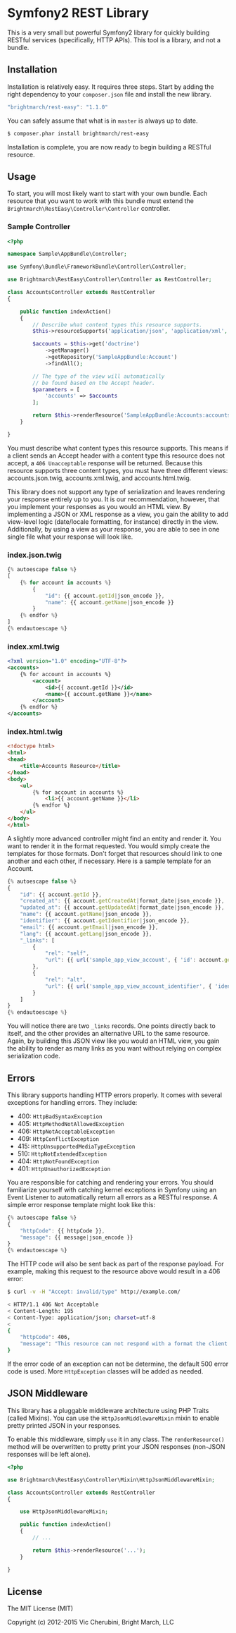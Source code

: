 # Symfony2 REST Library
This is a very small but powerful Symfony2 library for quickly building RESTful services (specifically, HTTP APIs). This tool is a library, and not a bundle.

## Installation
Installation is relatively easy. It requires three steps. Start by adding the right dependency to your `composer.json` file and install the new library.

```javascript
"brightmarch/rest-easy": "1.1.0"
```

You can safely assume that what is in `master` is always up to date.

```bash
$ composer.phar install brightmarch/rest-easy
```

Installation is complete, you are now ready to begin building a RESTful resource.

## Usage
To start, you will most likely want to start with your own bundle. Each resource that you want to work with this bundle must extend the `Brightmarch\RestEasy\Controller\Controller` controller.

### Sample Controller
```php
<?php

namespace Sample\AppBundle\Controller;

use Symfony\Bundle\FrameworkBundle\Controller\Controller;

use Brightmarch\RestEasy\Controller\Controller as RestController;

class AccountsController extends RestController
{

    public function indexAction()
    {
        // Describe what content types this resource supports.
        $this->resourceSupports('application/json', 'application/xml', 'text/html');

        $accounts = $this->get('doctrine')
            ->getManager()
            ->getRepository('SampleAppBundle:Account')
            ->findAll();

        // The type of the view will automatically
        // be found based on the Accept header.
        $parameters = [
            'accounts' => $accounts
        ];

        return $this->renderResource('SampleAppBundle:Accounts:accounts', $parameters);
    }

}
```

You must describe what content types this resource supports. This means if a client sends an Accept header with a content type this resource does not accept, a `406 Unacceptable` response will be returned. Because this resource supports three content types, you must have three different views: accounts.json.twig, accounts.xml.twig, and accounts.html.twig.

This library does not support any type of serialization and leaves rendering your response entirely up to you. It is our recommendation, however, that you implement your responses as you would an HTML view. By implementing a JSON or XML response as a view, you gain the ability to add view-level logic (date/locale formatting, for instance) directly in the view. Additionally, by using a view as your response, you are able to see in one single file what your response will look like.

### index.json.twig
```javascript
{% autoescape false %}
[
    {% for account in accounts %}
        {
            "id": {{ account.getId|json_encode }},
            "name": {{ account.getName|json_encode }}
        }
    {% endfor %}
]
{% endautoescape %}
```

### index.xml.twig
```xml
<?xml version="1.0" encoding="UTF-8"?>
<accounts>
    {% for account in accounts %}
        <account>
            <id>{{ account.getId }}</id>
            <name>{{ account.getName }}</name>
        </account>
    {% endfor %}
</accounts>
```

### index.html.twig
```html
<!doctype html>
<html>
<head>
    <title>Accounts Resource</title>
</head>
<body>
    <ul>
        {% for account in accounts %}
            <li>{{ account.getName }}</li>
        {% endfor %}
    </ul>
</body>
</html>
```

A slightly more advanced controller might find an entity and render it. You want to render it in the format requested. You would simply create the templates for those formats. Don't forget that resources should link to one another and each other, if necessary. Here is a sample template for an Account.

```javascript
{% autoescape false %}
{
    "id": {{ account.getId }},
    "created_at": {{ account.getCreatedAt|format_date|json_encode }},
    "updated_at": {{ account.getUpdatedAt|format_date|json_encode }},
    "name": {{ account.getName|json_encode }},
    "identifier": {{ account.getIdentifier|json_encode }},
    "email": {{ account.getEmail|json_encode }},
    "lang": {{ account.getLang|json_encode }},
    "_links": [
        {
            "rel": "self",
            "url": {{ url('sample_app_view_account', { 'id': account.getId })|json_encode }}
        },
        {
            "rel": "alt",
            "url": {{ url('sample_app_view_account_identifier', { 'identifier': account.getIdentifier })|json_encode }}
        }
    ]
}
{% endautoescape %}
```

You will notice there are two `_links` records. One points directly back to itself, and the other provides an alternative URL to the same resource. Again, by building this JSON view like you would an HTML view, you gain the ability to render as many links as you want without relying on complex serialization code.

## Errors
This library supports handling HTTP errors properly. It comes with several exceptions for handling errors. They include:

* 400: `HttpBadSyntaxException`
* 405: `HttpMethodNotAllowedException`
* 406: `HttpNotAcceptableException`
* 409: `HttpConflictException`
* 415: `HttpUnsupportedMediaTypeException`
* 510: `HttpNotExtendedException`
* 404: `HttpNotFoundException`
* 401: `HttpUnauthorizedException`

You are responsible for catching and rendering your errors. You should familiarize yourself with catching kernel exceptions in Symfony using an Event Listener to automatically return all errors as a RESTful response. A simple error response template might look like this:

```javascript
{% autoescape false %}
{
    "httpCode": {{ httpCode }},
    "message": {{ message|json_encode }}
}
{% endautoescape %}
```

The HTTP code will also be sent back as part of the response payload. For example, making this request to the resource above would result in a 406 error:

```bash
$ curl -v -H "Accept: invalid/type" http://example.com/

< HTTP/1.1 406 Not Acceptable
< Content-Length: 195
< Content-Type: application/json; charset=utf-8
< 
{
    "httpCode": 406,
    "message": "This resource can not respond with a format the client will find acceptable. This resource supports: [application\/json, application\/xml, text\/html]."
}
```

If the error code of an exception can not be determine, the default 500 error code is used. More `HttpException` classes will be added as needed.

## JSON Middleware
This library has a pluggable middleware architecture using PHP Traits (called Mixins). You can use the `HttpJsonMiddlewareMixin` mixin to enable pretty printed JSON in your responses.

To enable this middleware, simply `use` it in any class. The `renderResource()` method will be overwritten to pretty print your JSON responses (non-JSON responses will be left alone).

```php
<?php

use Brightmarch\RestEasy\Controller\Mixin\HttpJsonMiddlewareMixin;

class AccountsController extends RestController
{

    use HttpJsonMiddlewareMixin;

    public function indexAction()
    {
        // ...

        return $this->renderResource('...');
    }

}
```

## License
The MIT License (MIT)

Copyright (c) 2012-2015 Vic Cherubini, Bright March, LLC
